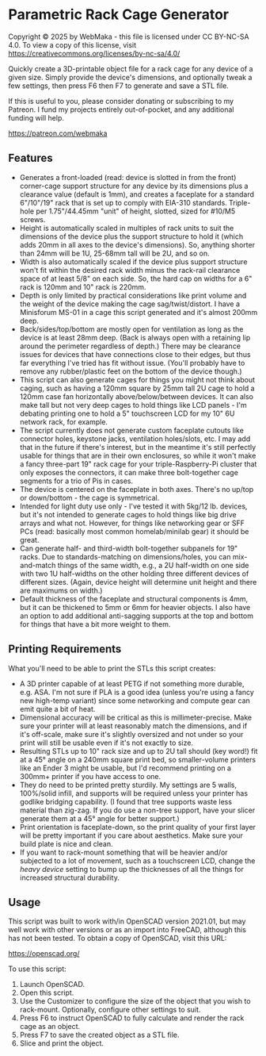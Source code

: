# Parametric Rack Cage Generator
 Copyright © 2025 by WebMaka - this file is licensed under CC BY-NC-SA 4.0.
 To view a copy of this license, visit
   https://creativecommons.org/licenses/by-nc-sa/4.0/
   
Quickly create a 3D-printable object file for a rack cage for any device of a given size. Simply provide the device's dimensions, and optionally tweak a few settings, then press F6 then F7 to generate and save a STL file.

 If this is useful to you, please consider donating or subscribing to my
 Patreon. I fund my projects entirely out-of-pocket, and any additional
 funding will help.
 
   https://patreon.com/webmaka

 

## Features

*    Generates a front-loaded (read: device is slotted in from the front) corner-cage support structure for any device by its dimensions plus a clearance value (default is 1mm), and creates a faceplate for a standard 6"/10"/19" rack that is set up to comply with EIA-310 standards. Triple-hole per 1.75"/44.45mm "unit" of height, slotted, sized for #10/M5 screws.
*    Height is automatically scaled in multiples of rack units to suit the dimensions of the device plus the support structure to hold it (which adds 20mm in all axes to the device's dimensions). So, anything shorter than 24mm will be 1U, 25-68mm tall will be 2U, and so on.
*    Width is also automatically scaled if the device plus support structure won't fit within the desired rack width minus the rack-rail clearance space of at least 5/8" on each side. So, the hard cap on widths for a 6" rack is 120mm and 10" rack is 220mm.
*    Depth is only limited by practical considerations like print volume and the weight of the device making the cage sag/twist/distort. I have a Minisforum MS-01 in a cage this script generated and it's almost 200mm deep.
*    Back/sides/top/bottom are mostly open for ventilation as long as the device is at least 28mm deep. (Back is always open with a retaining lip around the perimeter regardless of depth.) There may be clearance issues for devices that have connections close to their edges, but thus far everything I've tried has fit without issue. (You'll probably have to remove any rubber/plastic feet on the bottom of the device though.)
*    This script can also generate cages for things you might not think about caging, such as having a 120mm square by 25mm tall 2U cage to hold a 120mm case fan horizontally above/below/between devices. It can also make tall but not very deep cages to hold things like LCD panels - I'm debating printing one to hold a 5" touchscreen LCD for my 10" 6U network rack, for example.
*    The script currently does not generate custom faceplate cutouts like connector holes, keystone jacks, ventilation holes/slots, etc. I may add that in the future if there's interest, but in the meantime it's still perfectly usable for things that are in their own enclosures, so while it won't make a fancy three-part 19" rack cage for your triple-Raspberry-Pi cluster that only exposes the connectors, it can make three bolt-together cage segments for a trio of Pis in cases.
*    The device is centered on the faceplate in both axes. There's no up/top or down/bottom - the cage is symmetrical.
*    Intended for light duty use only - I've tested it with 5kg/12 lb. devices, but it's not intended to generate cages to hold things like big drive arrays and what not. However, for things like networking gear or SFF PCs (read: basically most common homelab/minilab gear) it should be great.
*    Can generate half- and third-width bolt-together subpanels for 19" racks. Due to standards-matching on dimensions/holes, you can mix-and-match things of the same width, e.g., a 2U half-width on one side with two 1U half-widths on the other holding three different devices of different sizes. (Again, device height will determine unit height and there are maximums on width.)
*    Default thickness of the faceplate and structural components is 4mm, but it can be thickened to 5mm or 6mm for heavier objects. I also have an option to add additional anti-sagging supports at the top and bottom for things that have a bit more weight to them.



## Printing Requirements

What you'll need to be able to print the STLs this script creates:

*    A 3D printer capable of at least PETG if not something more durable, e.g. ASA. I'm not sure if PLA is a good idea (unless you're using a fancy new high-temp variant) since some networking and compute gear can emit quite a bit of heat.
*    Dimensional accuracy will be critical as this is millimeter-precise. Make sure your printer will at least reasonably match the dimensions, and if it's off-scale, make sure it's slightly oversized and not under so your print will still be usable even if it's not exactly to size.
*    Resulting STLs up to 10" rack size and up to 2U tall should (key word!) fit at a 45° angle on a 240mm square print bed, so smaller-volume printers like an Ender 3 might be usable, but I'd recommend printing on a 300mm+ printer if you have access to one.
*    They do need to be printed pretty sturdily. My settings are 5 walls, 100%/solid infill, and supports will be required unless your printer has godlike bridging capability. (I found that tree supports waste less material than zig-zag. If you do use a non-tree support, have your slicer generate them at a 45° angle for better support.)
*    Print orientation is faceplate-down, so the print quality of your first layer will be pretty important if you care about aesthetics. Make sure your build plate is nice and clean.
*    If you want to rack-mount something that will be heavier and/or subjected to a lot of movement, such as a touchscreen LCD, change the _heavy device_ setting to bump up the thicknesses of all the things for increased structural durability.

 

## Usage

This script was built to work with/in OpenSCAD version 2021.01, but may well work with other versions or as an import into FreeCAD, although this has not been tested. To obtain a copy of OpenSCAD, visit this URL:

  https://openscad.org/

To use this script:

1. Launch OpenSCAD.
2. Open this script.
3. Use the Customizer to configure the size of the object that you wish to rack-mount. Optionally, configure other settings to suit.
4. Press F6 to instruct OpenSCAD to fully calculate and render the rack cage as an object.
5. Press F7 to save the created object as a STL file.
6. Slice and print the object.

